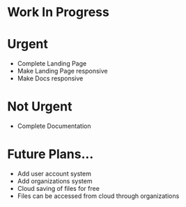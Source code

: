 # Work In Progress

# Urgent

- Complete Landing Page
- Make Landing Page responsive
- Make Docs responsive

# Not Urgent

- Complete Documentation

# Future Plans...

- Add user account system
- Add organizations system
- Cloud saving of files for free
- Files can be accessed from cloud through organizations

